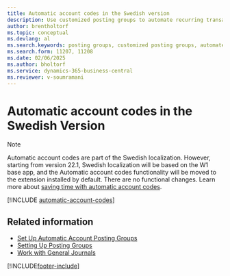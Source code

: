 ```yaml
---
title: Automatic account codes in the Swedish version
description: Use customized posting groups to automate recurring transactions in journals, sales documents, or purchase documents in the Swedish version.
author: brentholtorf
ms.topic: conceptual
ms.devlang: al
ms.search.keywords: posting groups, customized posting groups, automate recurring transactions
ms.search.form: 11207, 11208
ms.date: 02/06/2025
ms.author: bholtorf
ms.service: dynamics-365-business-central
ms.reviewer: v-soumramani
---
```


# Automatic account codes in the Swedish Version

> [!NOTE]
> Automatic account codes are part of the Swedish localization. However, starting from version 22.1, Swedish localization will be based on the W1 base app, and the Automatic account codes functionality will be moved to the extension installed by default. There are no functional changes. Learn more about [saving time with automatic account codes](automatic-account-codes.md).  

[!INCLUDE [automatic-account-codes](../includes/FISE/automatic-account-codes.md)]

## Related information

- [Set Up Automatic Account Posting Groups](how-to-set-up-automatic-account-posting-groups.md)  
- [Setting Up Posting Groups](../../finance-posting-groups.md)  
- [Work with General Journals](../../ui-work-general-journals.md)  

[!INCLUDE[footer-include](../../includes/footer-banner.md)]
